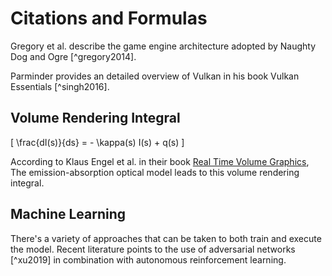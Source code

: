 # Citations and Formulas

Gregory et al. describe the game engine architecture adopted by Naughty Dog and Ogre [^gregory2014].

Parminder provides an detailed overview of Vulkan in his book Vulkan Essentials [^singh2016].

## Volume Rendering Integral

\[ \frac{dI(s)}{ds} = - \kappa(s) I(s) + q(s) \]

According to Klaus Engel et al. in their book [Real Time Volume Graphics](http://www.real-time-volume-graphics.org/), The emission-absorption optical model leads to this volume rendering integral.

## Machine Learning

There's a variety of approaches that can be taken to both train and execute the model. Recent literature points to the use of adversarial networks [^xu2019] in combination with autonomous reinforcement learning.
